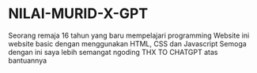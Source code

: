 # NILAI-MURID-X-GPT
Seorang remaja 16 tahun yang baru mempelajari programming
Website ini website basic dengan menggunakan HTML, CSS dan Javascript
Semoga dengan ini saya lebih semangat ngoding
THX TO CHATGPT atas bantuannya
